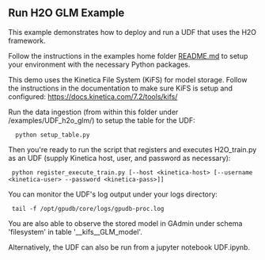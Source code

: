 ## Run H2O GLM Example ##
This example demonstrates how to deploy and run a UDF that uses the H2O framework.

Follow the instructions in the examples home folder [README.md](../README.md) to setup your environment with the 
necessary Python packages.

This demo uses the Kinetica File System (KiFS) for model storage. Follow the instructions in the 
documentation to make sure KiFS is setup and configured:  https://docs.kinetica.com/7.2/tools/kifs/

Run the data ingestion (from within this folder under /examples/UDF_h2o_glm/) to setup the table for the UDF:
```
  python setup_table.py
```

Then you're ready to run the script that registers and executes H2O_train.py as an UDF (supply Kinetica host, user, and password as necessary):

```
 python register_execute_train.py [--host <kinetica-host> [--username <kinetica-user> --password <kinetica-pass>]]
```
You can monitor the UDF's log output under your logs directory:
```
 tail -f /opt/gpudb/core/logs/gpudb-proc.log
``` 
You are also able to observe the stored model in GAdmin under schema 'filesystem' in table '__kifs__GLM_model'. 

Alternatively, the UDF can also be run from a jupyter notebook UDF.ipynb. 